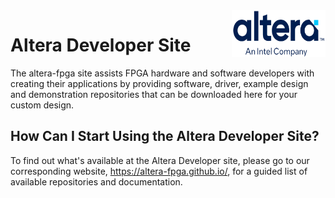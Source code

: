 <img src="https://github.com/altera-fpga/altera-fpga.github.io/blob/main/docs/assets/altera.png" align="right" width="150" height="75">

# **Altera Developer Site**

The altera-fpga site assists FPGA hardware and software developers with creating their applications by providing software, driver, example design and demonstration repositories that can be downloaded here for your custom design. 

## **How Can I Start Using the Altera Developer Site?**

To find out what's available at the Altera Developer site, please go to our corresponding website, https://altera-fpga.github.io/, for a guided list of available repositories and documentation.   
